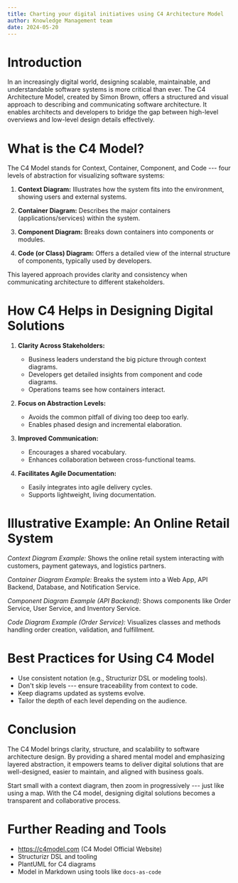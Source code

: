```yaml
---
title: Charting your digital initiatives using C4 Architecture Model
author: Knowledge Management team
date: 2024-05-20
---
```


# Introduction

In an increasingly digital world, designing scalable, maintainable, and understandable software systems is more critical than ever. The C4 Architecture Model, created by Simon Brown, offers a structured and visual approach to describing and communicating software architecture. It enables architects and developers to bridge the gap between high-level overviews and low-level design details effectively.

# What is the C4 Model?

The C4 Model stands for Context, Container, Component, and Code --- four levels of abstraction for visualizing software systems:

1. **Context Diagram:** Illustrates how the system fits into the environment, showing users and external systems.

2. **Container Diagram:** Describes the major containers (applications/services) within the system.

3. **Component Diagram:** Breaks down containers into components or modules.

4. **Code (or Class) Diagram:** Offers a detailed view of the internal structure of components, typically used by developers.

This layered approach provides clarity and consistency when communicating architecture to different stakeholders.

# How C4 Helps in Designing Digital Solutions

1. **Clarity Across Stakeholders:**
   - Business leaders understand the big picture through context diagrams.
   - Developers get detailed insights from component and code diagrams.
   - Operations teams see how containers interact.

2. **Focus on Abstraction Levels:**
   - Avoids the common pitfall of diving too deep too early.
   - Enables phased design and incremental elaboration.

3. **Improved Communication:**
   - Encourages a shared vocabulary.
   - Enhances collaboration between cross-functional teams.

4. **Facilitates Agile Documentation:**
   - Easily integrates into agile delivery cycles.
   - Supports lightweight, living documentation.

# Illustrative Example: An Online Retail System

*Context Diagram Example:*
Shows the online retail system interacting with customers, payment gateways, and logistics partners.

*Container Diagram Example:*
Breaks the system into a Web App, API Backend, Database, and Notification Service.

*Component Diagram Example (API Backend):*
Shows components like Order Service, User Service, and Inventory Service.

*Code Diagram Example (Order Service):*
Visualizes classes and methods handling order creation, validation, and fulfillment.

# Best Practices for Using C4 Model

- Use consistent notation (e.g., Structurizr DSL or modeling tools).
- Don't skip levels --- ensure traceability from context to code.
- Keep diagrams updated as systems evolve.
- Tailor the depth of each level depending on the audience.

# Conclusion

The C4 Model brings clarity, structure, and scalability to software architecture design. By providing a shared mental model and emphasizing layered abstraction, it empowers teams to deliver digital solutions that are well-designed, easier to maintain, and aligned with business goals.

Start small with a context diagram, then zoom in progressively --- just like using a map. With the C4 model, designing digital solutions becomes a transparent and collaborative process.

# Further Reading and Tools

- https://c4model.com (C4 Model Official Website)
- Structurizr DSL and tooling
- PlantUML for C4 diagrams
- Model in Markdown using tools like `docs-as-code`